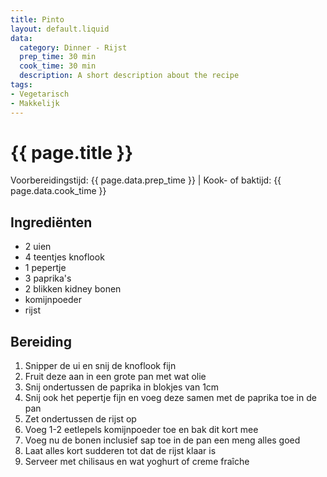 ```yaml
---
title: Pinto
layout: default.liquid
data:
  category: Dinner - Rijst
  prep_time: 30 min
  cook_time: 30 min
  description: A short description about the recipe
tags:
- Vegetarisch
- Makkelijk
---
```

# {{ page.title }}

Voorbereidingstijd: {{ page.data.prep_time }} | Kook- of baktijd: {{ page.data.cook_time }}

## Ingrediënten
- 2 uien
- 4 teentjes knoflook
- 1 pepertje
- 3 paprika's
- 2 blikken kidney bonen
- komijnpoeder
- rijst

## Bereiding
1. Snipper de ui en snij de knoflook fijn
2. Fruit deze aan in een grote pan met wat olie
3. Snij ondertussen de paprika in blokjes van 1cm
4. Snij ook het pepertje fijn en voeg deze samen met de paprika toe in de pan
5. Zet ondertussen de rijst op
6. Voeg 1-2 eetlepels komijnpoeder toe en bak dit kort mee
7. Voeg nu de bonen inclusief sap toe in de pan een meng alles goed
8. Laat alles kort sudderen tot dat de rijst klaar is
9. Serveer met chilisaus en wat yoghurt of creme fraîche
